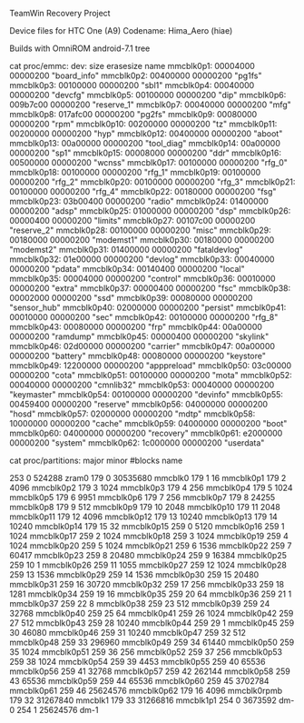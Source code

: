 TeamWin Recovery Project

Device files for HTC One (A9)
Codename: Hima_Aero (hiae)

Builds with OmniROM android-7.1 tree

cat proc/emmc:
dev:        size     erasesize name
mmcblk0p1: 00004000  00000200  "board_info"
mmcblk0p2: 00400000  00000200  "pg1fs"
mmcblk0p3: 00100000  00000200  "sbl1"
mmcblk0p4: 00040000  00000200  "devcfg"
mmcblk0p5: 00100000  00000200  "dip"
mmcblk0p6: 009b7c00  00000200  "reserve_1"
mmcblk0p7: 00040000  00000200  "mfg"
mmcblk0p8: 017afc00  00000200  "pg2fs"
mmcblk0p9: 00080000  00000200  "rpm"
mmcblk0p10: 00200000  00000200  "tz"
mmcblk0p11: 00200000  00000200  "hyp"
mmcblk0p12: 00400000  00000200  "aboot"
mmcblk0p13: 00a00000  00000200  "tool_diag"
mmcblk0p14: 00a00000  00000200  "sp1"
mmcblk0p15: 00008000  00000200  "ddr"
mmcblk0p16: 00500000  00000200  "wcnss"
mmcblk0p17: 00100000  00000200  "rfg_0"
mmcblk0p18: 00100000  00000200  "rfg_1"
mmcblk0p19: 00100000  00000200  "rfg_2"
mmcblk0p20: 00100000  00000200  "rfg_3"
mmcblk0p21: 00100000  00000200  "rfg_4"
mmcblk0p22: 00180000  00000200  "fsg"
mmcblk0p23: 03b00400  00000200  "radio"
mmcblk0p24: 01400000  00000200  "adsp"
mmcblk0p25: 01000000  00000200  "dsp"
mmcblk0p26: 00000400  00000200  "limits"
mmcblk0p27: 00107c00  00000200  "reserve_2"
mmcblk0p28: 00100000  00000200  "misc"
mmcblk0p29: 00180000  00000200  "modemst1"
mmcblk0p30: 00180000  00000200  "modemst2"
mmcblk0p31: 01400000  00000200  "fataldevlog"
mmcblk0p32: 01e00000  00000200  "devlog"
mmcblk0p33: 00040000  00000200  "pdata"
mmcblk0p34: 00140400  00000200  "local"
mmcblk0p35: 00004000  00000200  "control"
mmcblk0p36: 00010000  00000200  "extra"
mmcblk0p37: 00000400  00000200  "fsc"
mmcblk0p38: 00002000  00000200  "ssd"
mmcblk0p39: 00080000  00000200  "sensor_hub"
mmcblk0p40: 02000000  00000200  "persist"
mmcblk0p41: 00010000  00000200  "sec"
mmcblk0p42: 00100000  00000200  "rfg_8"
mmcblk0p43: 00080000  00000200  "frp"
mmcblk0p44: 00a00000  00000200  "ramdump"
mmcblk0p45: 00000400  00000200  "skylink"
mmcblk0p46: 02d00000  00000200  "carrier"
mmcblk0p47: 00a00000  00000200  "battery"
mmcblk0p48: 00080000  00000200  "keystore"
mmcblk0p49: 12200000  00000200  "apppreload"
mmcblk0p50: 03c00000  00000200  "cota"
mmcblk0p51: 00100000  00000200  "mota"
mmcblk0p52: 00040000  00000200  "cmnlib32"
mmcblk0p53: 00040000  00000200  "keymaster"
mmcblk0p54: 00100000  00000200  "devinfo"
mmcblk0p55: 00459400  00000200  "reserve"
mmcblk0p56: 04000000  00000200  "hosd"
mmcblk0p57: 02000000  00000200  "mdtp"
mmcblk0p58: 10000000  00000200  "cache"
mmcblk0p59: 04000000  00000200  "boot"
mmcblk0p60: 04000000  00000200  "recovery"
mmcblk0p61: e2000000  00000200  "system"
mmcblk0p62: 1c000000  00000200  "userdata"

cat proc/partitions:
major minor  #blocks  name

 253        0     524288 zram0
 179        0   30535680 mmcblk0
 179        1         16 mmcblk0p1
 179        2       4096 mmcblk0p2
 179        3       1024 mmcblk0p3
 179        4        256 mmcblk0p4
 179        5       1024 mmcblk0p5
 179        6       9951 mmcblk0p6
 179        7        256 mmcblk0p7
 179        8      24255 mmcblk0p8
 179        9        512 mmcblk0p9
 179       10       2048 mmcblk0p10
 179       11       2048 mmcblk0p11
 179       12       4096 mmcblk0p12
 179       13      10240 mmcblk0p13
 179       14      10240 mmcblk0p14
 179       15         32 mmcblk0p15
 259        0       5120 mmcblk0p16
 259        1       1024 mmcblk0p17
 259        2       1024 mmcblk0p18
 259        3       1024 mmcblk0p19
 259        4       1024 mmcblk0p20
 259        5       1024 mmcblk0p21
 259        6       1536 mmcblk0p22
 259        7      60417 mmcblk0p23
 259        8      20480 mmcblk0p24
 259        9      16384 mmcblk0p25
 259       10          1 mmcblk0p26
 259       11       1055 mmcblk0p27
 259       12       1024 mmcblk0p28
 259       13       1536 mmcblk0p29
 259       14       1536 mmcblk0p30
 259       15      20480 mmcblk0p31
 259       16      30720 mmcblk0p32
 259       17        256 mmcblk0p33
 259       18       1281 mmcblk0p34
 259       19         16 mmcblk0p35
 259       20         64 mmcblk0p36
 259       21          1 mmcblk0p37
 259       22          8 mmcblk0p38
 259       23        512 mmcblk0p39
 259       24      32768 mmcblk0p40
 259       25         64 mmcblk0p41
 259       26       1024 mmcblk0p42
 259       27        512 mmcblk0p43
 259       28      10240 mmcblk0p44
 259       29          1 mmcblk0p45
 259       30      46080 mmcblk0p46
 259       31      10240 mmcblk0p47
 259       32        512 mmcblk0p48
 259       33     296960 mmcblk0p49
 259       34      61440 mmcblk0p50
 259       35       1024 mmcblk0p51
 259       36        256 mmcblk0p52
 259       37        256 mmcblk0p53
 259       38       1024 mmcblk0p54
 259       39       4453 mmcblk0p55
 259       40      65536 mmcblk0p56
 259       41      32768 mmcblk0p57
 259       42     262144 mmcblk0p58
 259       43      65536 mmcblk0p59
 259       44      65536 mmcblk0p60
 259       45    3702784 mmcblk0p61
 259       46   25624576 mmcblk0p62
 179       16       4096 mmcblk0rpmb
 179       32   31267840 mmcblk1
 179       33   31266816 mmcblk1p1
 254        0    3673592 dm-0
 254        1   25624576 dm-1
